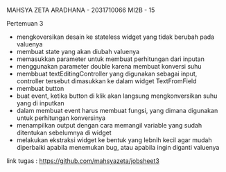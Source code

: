 MAHSYA ZETA ARADHANA - 2031710066
MI2B - 15

Pertemuan 3

-  mengkoversikan desain ke stateless widget yang tidak berubah pada valuenya
-  membuat state yang akan diubah valuenya
-  memasukkan parameter untuk membuat perhitungan dari inputan 
-  menggunakan parameter double karena membuat konversi suhu 
-  membbuat textEditingController yang digunakan sebagai input, controller tersebut dimasukkan ke dalam widget TextFromField
-  membuat button 
-  buat event, ketika button di klik akan langsung mengkonversikan suhu yang di inputkan
-  dalam membuat event harus membuat fungsi, yang dimana digunakan untuk perhitungan konversinya 
-  menampilkan output dengan cara memangil variable yang sudah ditentukan sebelumnya di widget
-  melakukan ekstraksi widget ke bentuk yang lebnih kecil agar mudah diperbaiki apabila menemukan bug, atau apabila ingin diganti valuenya


link tugas : https://github.com/mahsyazeta/jobsheet3
